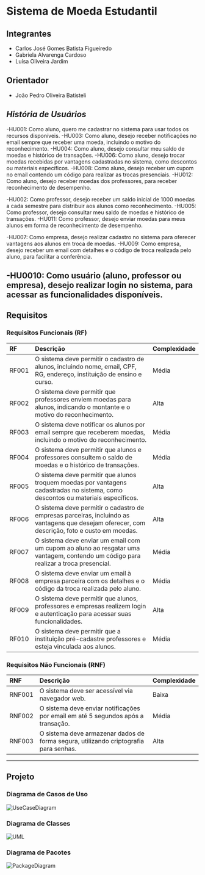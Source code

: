 # Sistema de Moeda Estudantil
## Integrantes
* Carlos José Gomes Batista Figueiredo
* Gabriela Alvarenga Cardoso
* Luísa Oliveira Jardim

## Orientador
* João Pedro Oliveira Batisteli


## *História de Usuários*

-HU001: Como aluno, quero me cadastrar no sistema para usar todos os recursos disponíveis.
-HU003: Como aluno, desejo receber notificações no email sempre que receber uma moeda, incluindo o motivo do reconhecimento.
-HU004: Como aluno, desejo consultar meu saldo de moedas e histórico de transações.
-HU006: Como aluno, desejo trocar moedas recebidas por vantagens cadastradas no sistema, como descontos ou materiais específicos.
-HU008: Como aluno, desejo receber um cupom no email contendo um código para realizar as trocas presenciais.
-HU012: Como aluno, desejo receber moedas dos professores, para receber reconhecimento de desempenho.

-HU002: Como professor, desejo receber um saldo inicial de 1000 moedas a cada semestre para distribuir aos alunos como reconhecimento.
-HU005: Como professor, desejo consultar meu saldo de moedas e histórico de transações.
-HU011: Como professor, desejo enviar moedas para meus alunos em forma de reconhecimento de desempenho.

-HU007: Como empresa, desejo realizar cadastro no sistema para oferecer vantagens aos alunos em troca de moedas.
-HU009: Como empresa, desejo receber um email com detalhes e o código de troca realizada pelo aluno, para facilitar a conferência.

-HU0010: Como usuário (aluno, professor ou empresa), desejo realizar login no sistema, para acessar as funcionalidades disponíveis.
---

## Requisitos

### Requisitos Funcionais (RF)

| RF   | Descrição                                                                                      | Complexidade |
|:-----|:----------------------------------------------------------------------------------------------|:------------|
| RF001 | O sistema deve permitir o cadastro de alunos, incluindo nome, email, CPF, RG, endereço, instituição de ensino e curso. | Média |
| RF002 | O sistema deve permitir que professores enviem moedas para alunos, indicando o montante e o motivo do reconhecimento. | Alta |
| RF003 | O sistema deve notificar os alunos por email sempre que receberem moedas, incluindo o motivo do reconhecimento. | Média |
| RF004 | O sistema deve permitir que alunos e professores consultem o saldo de moedas e o histórico de transações. | Média |
| RF005 | O sistema deve permitir que alunos troquem moedas por vantagens cadastradas no sistema, como descontos ou materiais específicos. | Alta |
| RF006 | O sistema deve permitir o cadastro de empresas parceiras, incluindo as vantagens que desejam oferecer, com descrição, foto e custo em moedas. | Alta |
| RF007 | O sistema deve enviar um email com um cupom ao aluno ao resgatar uma vantagem, contendo um código para realizar a troca presencial. | Média |
| RF008 | O sistema deve enviar um email à empresa parceira com os detalhes e o código da troca realizada pelo aluno. | Média |
| RF009 | O sistema deve permitir que alunos, professores e empresas realizem login e autenticação para acessar suas funcionalidades. | Alta |
| RF010 | O sistema deve permitir que a instituição pré-cadastre professores e esteja vinculada aos alunos. | Média |

### Requisitos Não Funcionais (RNF)

| RNF  | Descrição                                                                                      | Complexidade |
|:-----|:----------------------------------------------------------------------------------------------|:------------|
| RNF001 | O sistema deve ser acessível via navegador web.                                              | Baixa       |
| RNF002 | O sistema deve enviar notificações por email em até 5 segundos após a transação.             | Média       |
| RNF003 | O sistema deve armazenar dados de forma segura, utilizando criptografia para senhas.         | Alta        |

---

## Projeto

### Diagrama de Casos de Uso

![UseCaseDiagram]( )

### Diagrama de Classes

![UML]( )

### Diagrama de Pacotes

![PackageDiagram]( )
